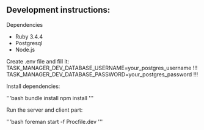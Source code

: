 ## Development instructions:
Dependencies
- Ruby 3.4.4
- Postgresql
- Node.js

Create .env file and fill it:
TASK_MANAGER_DEV_DATABASE_USERNAME=your_postgres_username    !!!
TASK_MANAGER_DEV_DATABASE_PASSWORD=your_postgres_password    !!!


Install dependencies:

'''bash
bundle install
npm install
'''

Run the server and client part:

'''bash
foreman start -f Procfile.dev
'''